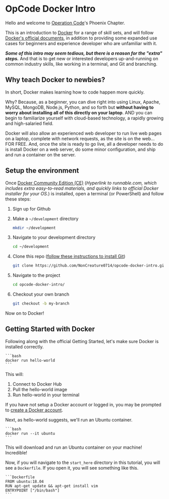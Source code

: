 # OpCode Docker Intro

Hello and welcome to [Operation Code](https://operationcode.org/)'s Phoenix Chapter.

This is an introduction to [Docker](https://www.docker.com/) for a range of skill sets, and will follow [Docker's official documents](https://docs.docker.com/get-started/), in addition to providing some expanded use cases for beginners and experience developer who are unfamiliar with it.

***Some of this intro may seem tedious, but there is a reason for the "extra" steps.*** And that is to get new or interested developers up-and-running on common industry skills, like working in a terminal, and Git and branching.

## Why teach Docker to newbies? 

In short, Docker makes learning how to code happen more quickly.

Why? Because, as a beginner, you can dive right into using Linux, Apache, MySQL, MongoDB, Node.js, Python, and so forth but **without having to worry about installing all of this directly on your laptop**. AND you can begin to familiarize yourself with cloud-based technology, a rapidly growing and high-salaried field.

Docker will also allow an experienced web developer to run live web pages on a laptop, complete with network requests, as the site is on the web... FOR FREE. And, once the site is ready to go live, all a developer needs to do is install Docker on a web server, do some minor configuration, and ship and run a container on the server.

## Setup the environment

Once [Docker Community Edition (CE)](https://runnable.com/docker/getting-started/) (*Hyperlink to runnable.com, which includes extra easy-to-read materials, and quickly links to official Docker installer for your OS.*) is installed, open a terminal (or PowerShell) and follow these steps:

 1. Sign up for Github
 2. Make a `~/development` directory
    
    ```bash
    mkdir ~/development
    ```

 3. Navigate to your development directory

    ```bash
    cd ~/development
    ```

 4. Clone this repo ([follow these instructions to install Git](https://git-scm.com/downloads))
    
    ```bash
    git clone https://github.com/NonCreature0714/opcode-docker-intro.git
    ```

 5. Navigate to the project

    ```bash
    cd opcode-docker-intro/
    ```
 
 6. Checkout your own branch

    ```bash
    git checkout -b my-branch
    ```

Now on to Docker!

## Getting Started with Docker

Following along with the official Getting Started, let's make sure Docker is installed correctly.

    ```bash
    docker run hello-world
    ```

This will:

 1. Connect to Docker Hub
 2. Pull the hello-world image
 3. Run hello-world in your terminal

If you have not setup a Docker account or logged in, you may be prompted to [create a Docker account](https://hub.docker.com/signup/). 

Next, as hello-world suggests, we'll run an Ubuntu container.

    ```bash
    docker run --it ubuntu
    ```

This will download and run an Ubuntu container on your machine! Incredible!

Now, if you will navigate to the `start_here` directory in this tutorial, you will see a `Dockerfile`. If you open it, you will see something like this.

    ```Dockerfile
    FROM ubuntu:18.04
    RUN apt-get update && apt-get install vim
    ENTRYPOINT ["/bin/bash"]
    ```